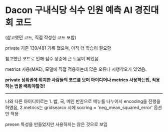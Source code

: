 # Dacon 구내식당 식수 인원 예측 AI 경진대회 코드
(참고했던 코드, 직접 작성한 코드 포함)

private 기준 139/481 기록 했으며, 아직 더 학습이 필요함

참고했던 코드로 인해 점수 상승에 큰 도움이 되었음.

metrics 사용(MAE), 모델에 직접 적용하는데 많은 오류나 시행착오가 있었음.

<strong>private 상위권에 위치한 사람들의 코드를 보며 아이디어나 metrics 사용하는법, 적용하는 법을 배워야할것!</strong>

---------------------------------------------------------------------------------------------------------------

나와 다른 아이디어로는 1. 밥, 국, 메인 반찬으로 메뉴를 나누어서 encoding을 진행을 하였음, 2.metrics는 gridsearcv 시에 socring = 'neg_mean_squared_error' 옵션만 적용

presen 특성을 만들었지만 사용하지는 않은 것으로 보임
